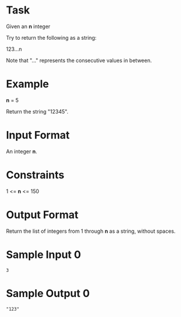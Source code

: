 # Task

Given an **n** integer

Try to return the following as a string:

123...n

Note that "..." represents the consecutive values in between.

# Example

**n** = 5

Return the string "12345".

# Input Format

An integer **n**.

# Constraints

1 <= **n** <= 150

# Output Format

Return the list of integers from 1 through **n** as a string, without spaces.

# Sample Input 0

    3
# Sample Output 0

    "123"